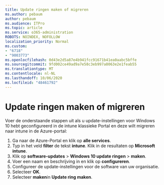 ```yaml
---
title: Update ringen maken of migreren
ms.author: pebaum
author: pebaum
ms.audience: ITPro
ms.topic: article
ms.service: o365-administration
ROBOTS: NOINDEX, NOFOLLOW
localization_priority: Normal
ms.custom:
- "6718"
- "9003773"
ms.openlocfilehash: 0d43e2d5a87e4b941fcc91671b41ea0aabc5bffe
ms.sourcegitcommit: 9fd002ce49ad9a7e58c3eb997a8063e2e1feab55
ms.translationtype: MT
ms.contentlocale: nl-NL
ms.lasthandoff: 10/06/2020
ms.locfileid: "48461792"
---
```

# <a name="how-to-create-or-migrate-update-rings"></a>Update ringen maken of migreren

Voer de onderstaande stappen uit als u update-instellingen voor Windows 10 hebt geconfigureerd in de intune klassieke Portal en deze wilt migreren naar intune in de Azure-portal:

1. Ga naar de Azure-Portal en klik op **alle services**.
2. Typ in het veld **filter** de tekst **intune**. Klik in de resultaten op **Microsoft intune**.
3. Klik op **software-updates**  >  **Windows 10 update ringen**  >  **maken**.
4. Voer een naam en beschrijving in en klik op **configureren**.
5. Configureer de update-instellingen voor de software van uw organisatie.
6. Selecteer **OK**.
7. Selecteer **maken**in **Update ring maken**.

